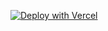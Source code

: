 [![Deploy with Vercel](https://vercel.com/button)](https://vercel.com/new/clone?repository-url=https%3A%2F%2Fgithub.com%2Fsebasptsch%2Fprogsoc-react-workshop&repository-name=ProgsocReact&project-name=Progsoc+React+Workshop)
